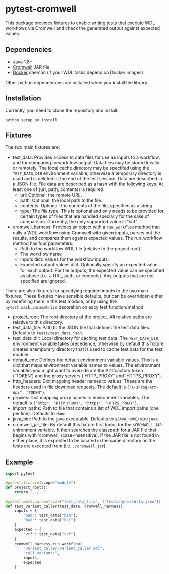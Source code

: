 # pytest-cromwell

This package provides fixtures to enable writing tests that execute WDL workflows via Cromwell and check the generated output against expected values.

## Dependencies

* Java 1.8+
* [Cromwell](https://github.com/broadinstitute/cromwell/releases/tag/38) JAR file
* [Docker](https://www.docker.com/get-started) daemon (if your WDL tasks depend on Docker images)

Other python dependencies are installed when you install the library.


## Installation

Currently, you need to clone the repository and install:

```
python setup.py install
```

## Fixtures

The two main fixtures are:

* test_data: Provides access to data files for use as inputs to a workflow, and for comparing to workflow output. Data files may be stored locally or remotely. The local cache directory may be specified using the `TEST_DATA_DIR` environment variable; otherwise a temporary directory is used and is deleted at the end of the test session. Data are described in a JSON file. File data are described as a hash with the following keys. At least one of {url, path, contents} is required.
    * url: Optional; the remote URL.
    * path: Optional; the local path to the file.
    * contents: Optional; the contents of the file, specified as a string.
    * type: The file type. This is optional and only needs to be provided for certain types of files that are handled specially for the sake of comparison. Currently, the only supported value is "vcf".
* cromwell_harness: Provides an object with a `run_workflow` method that calls a WDL workflow using Cromwell with given inputs, parses out the results, and compares them against expected values. The run_workflow method has four parameters:
    * Path to the workflow WDL file (relative to the project root)
    * The workflow name
    * Inputs dict: Values for the workflow inputs.
    * Expected output values dict: Optionally specify an expected value for each output. For file outputs, the expected value can be specified as above (i.e. a URL, path, or contents). Any outputs that are not specified are ignored.

There are also fixtures for specifying required inputs to the two main fixtures. These fixtures have sensible defaults, but can be overridden either by redefining them in the test module, or by using the `pytest.mark.parametrize` decoration on eacy test function/method.

* project_root: The root directory of the project. All relative paths are relative to this directory.
* test_data_file: Path to the JSON file that defines the test data files. Defaults to `tests/test_data.json`.
* test_data_dir: Local directory for caching test data. The `TEST_DATA_DIR` environment variable takes precedence, otherwise by default this fixture creates a temporary directory that is used to cache test data for the test module.
* default_env: Defines the default environment variable values. This is a dict that maps environment variable names to values. The environment variables you might want to override are the Artifcactory token ('TOKEN') and the proxy servers ('HTTP_PROXY' and 'HTTPS_PROXY').
* http_headers: Dict mapping header names to values. These are the headers used in file download requests. The default is `{"X-JFrog-Art-Api": "TOKEN"}`.
* proxies: Dict mapping proxy names to environment variables. The default is `{"http": "HTTP_PROXY", "https": "HTTPS_PROXY"}`.
* import_paths: Path to file that contains a list of WDL import paths (one per line). Defaults to `None`.
* java_bin: Path to the java executable. Defaults to `$JAVA_HOME/bin/java`.
* cromwell_jar_file: By default this fixture first looks for the `$CROMWELL_JAR` enironment variable. It then searches the classpath for a JAR file that begins with 'cromwell' (case-insensitive). If the JAR file is not found in either place, it is expected to be located in the same directory as the tests are executed from (i.e. `./cromwell.jar`).


## Example

```python
import pytest

@pytest.fixture(scope="module")
def project_root():
    return "../.."

@pytest.mark.parametrize("test_data_file", ["tests/mytestdata.json"])
def test_variant_caller(test_data, cromwell_harness):
    inputs = {
        "bam": test_data["bam"],
        "bai": test_data["bai"]
    }
    expected = {
        "vcf": test_data["vcf"]
    }
    cromwell_harness.run_workflow(
        "variant_caller/variant_caller.wdl",
        "call_variants",
        inputs,
        expected
    )
```
